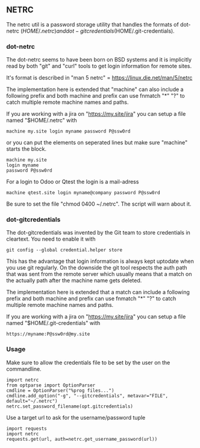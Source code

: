## NETRC

The netrc util is a password storage utility that handles the formats 
of dot-netrc ($HOME/.netrc) and dot-gitcredentials ($HOME/.git-credentials).

### dot-netrc

The dot-netrc seems to have been born on BSD systems and it is implicitly
read by both "git" and "curl" tools to get login information for remote
sites.

It's format is described in "man 5 netrc" = https://linux.die.net/man/5/netrc

The implementation here is extended that "machine" can also include a following
prefix and both machine and prefix can use fnmatch "*" "?" to catch multiple
remote machine names and paths.

If you are working with a jira on "https://my.site/jira" you can setup a file
named "$HOME/.netrc" with

    machine my.site login myname password P@ssw0rd

or you can put the elements on seperated lines but make sure "machine" starts
the block.

    machine my.site 
    login myname 
    password P@ssw0rd

For a login to Odoo or Qtest the login is a mail-adress

    machine qtest.site login myname@company password P@ssw0rd

Be sure to set the file "chmod 0400 ~/.netrc". The script will warn about it.

### dot-gitcredentials

The dot-gitcredentials was invented by the Git team to store credentials in
cleartext. You need to enable it with 

    git config --global credential.helper store

This has the advantage that login information is always kept uptodate when
you use git regularly. On the downside the git tool respects the auth path
that was sent from the remote server which usually means that a match on the
actually path after the machine name gets deleted.

The implementation here is extended that a match can include a following
prefix and both machine and prefix can use fnmatch "*" "?" to catch multiple
remote machine names and paths.

If you are working with a jira on "https://my.site/jira" you can setup a file
named "$HOME/.git-credentials" with

    https://myname:P@ssw0rd@my.site

### Usage 

Make sure to allow the credentials file to be set by the user on the commandline.

    import netrc 
    from optparse import OptionParser
    cmdline = OptionParser("%prog files...")
    cmdline.add_option("-g", "--gitcredentials", metavar="FILE", default="~/.netrc")
    netrc.set_password_filename(opt.gitcredentials)

Use a target url to ask for the username/password tuple

    import requests
    import netrc 
    requests.get(url, auth=netrc.get_username_password(url))

